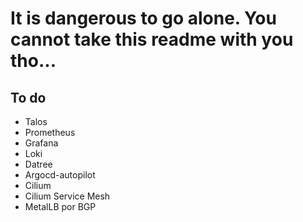 # It is dangerous to go alone. You cannot take this readme with you tho...

## To do

- Talos
- Prometheus
- Grafana
- Loki
- Datree
- Argocd-autopilot
- Cilium
- Cilium Service Mesh
- MetalLB por BGP
